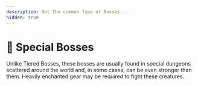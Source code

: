 ```yaml
---
description: Not The common Type of Bosses...
hidden: true
---
```


# 👺 Special Bosses

Unlike Tiered Bosses, these bosses are usually found in special dungeons scattered around the world and, in some cases, can be even stronger than them. Heavily enchanted gear may be required to fight these creatures.
